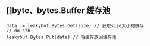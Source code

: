 ## []byte、bytes.Buffer 缓存池

```golang
data := leakybuf.Bytes.Get(size) // 获取size大小的缓存
// do sth
leakybuf.Bytes.Put(data) // 将缓存放回缓存池
```

